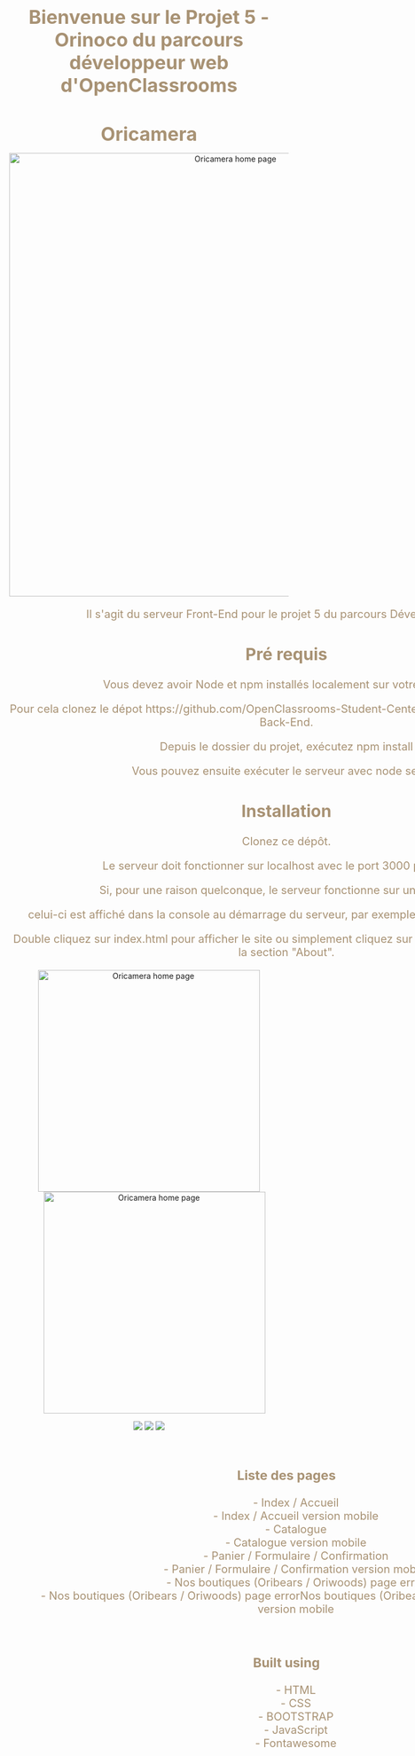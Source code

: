 
<h1 align="center" style="border-bottom: none !important; margin-bottom: 5px !important; text-decoration: none; font-size: 34px; color: #a89274;">
    Bienvenue sur le Projet 5 - Orinoco du parcours développeur web d'OpenClassrooms
</h1>
<h2 align="center" style="border-bottom: none !important; margin-bottom: 5px !important; text-decoration: none; font-size: 34px; color: #a89274;">
    Oricamera
</h2>

<p align="center">
    <a href="https://anggiie.github.io/Simonangelique_5_07122020/" style="text-decoration: none;">
        <img src="./capt/homeDesktop.png" width="800" alt="Oricamera home page"/>
    </a>
</p>

<div style="font-size: 20px; color: #a89274; text-align: center; margin: 0 auto; width: 1000px">
    <p>Il s'agit du serveur Front-End pour le projet 5 du parcours Développeur Web.</p>
    <h2> Pré requis </h2>
    <p>Vous devez avoir Node et npm installés localement sur votre machine.</p>
    <p>Pour cela clonez le dépot https://github.com/OpenClassrooms-Student-Center/JWDP5.git qui est la partie Back-End.</p>
    <p>Depuis le dossier du projet, exécutez npm install</p>
    <p>Vous pouvez ensuite exécuter le serveur avec node server.</p>
    <h2> Installation </h2>
    <p>Clonez ce dépôt. </p>
    <p>Le serveur doit fonctionner sur localhost avec le port 3000 par défaut.</p>
    <p>Si, pour une raison quelconque, le serveur fonctionne sur un autre port,</p>
    <p>celui-ci est affiché dans la console au démarrage du serveur, par exemple : Listening on port 3001.</p>
    <p>Double cliquez sur index.html pour afficher le site ou simplement cliquez sur le lien en haut à droite dans la section "About".</p>
</div>

<p align="center">
    <a href="https://anggiie.github.io/Simonangelique_5_07122020/" style="text-decoration: none;">
        <img src="./capt/homeMobile.png" width="400" alt="Oricamera home page"/>
    </a>
    <a href="https://anggiie.github.io/Simonangelique_5_07122020/" style="margin-left: 20px; text-decoration: none;">
        <img src="./capt/homeMobileBgMenuOpen.png" width="400" alt="Oricamera home page"/>
    </a>
</p>

<p align="center">
    <a href="https://www.instagram.com/" style="text-decoration: none;">
      <img src="https://img.shields.io/badge/Instagram-E4405F?style=for-the-badge&logo=instagram&logoColor=white">
    </a>
    <a href="https://www.linkedin.com/" style="text-decoration: none;">
        <img src="https://img.shields.io/badge/LinkedIn-0077B5?style=for-the-badge&logo=linkedin&logoColor=white">
    </a>
    <a href="https://github.com/" style="text-decoration: none;">
        <img src="https://img.shields.io/badge/GitHub-100000?style=for-the-badge&logo=github&logoColor=white">
    </a>
</p>
    
<br>
<div style="font-size: 20px; color: #a89274; text-align: center; margin: 0 auto; width: 1000px">
    <h3> Liste des pages</h3>
    <ul style="list-style: none;"">
        <li> - Index / Accueil </li>
        <li> - Index / Accueil version mobile </li> 
        <li>- Catalogue </li>
        <li>- Catalogue version mobile </li>
        <li>- Panier / Formulaire / Confirmation </li>
        <li>- Panier / Formulaire / Confirmation version mobile </li>
        <li>- Nos boutiques (Oribears / Oriwoods) page error </li>
        <li>- Nos boutiques (Oribears / Oriwoods) page errorNos boutiques (Oribears / Oriwoods) page error version mobile </li>
    </ul> 
</div>
<br>
<div style="font-size: 20px; color: #a89274; text-align: center; margin: 0 auto; width: 1000px">
    <h3> Built using</h3>
    <ul>
        <li style="list-style: none;">- HTML</li>
        <li style="list-style: none;">- CSS</li>
        <li style="list-style: none;">- BOOTSTRAP</li>
        <li style="list-style: none;">- JavaScript</li>
        <li style="list-style: none;">- Fontawesome</li>
    </ul>
</div>